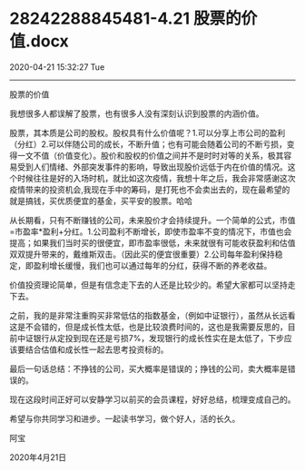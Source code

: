 # 28242288845481-4.21  股票的价值.docx

2020-04-21 15:32:27 Tue

----

股票的价值

我想很多人都误解了股票，也有很多人没有深刻认识到股票的内涵价值。

股票，其本质是公司的股权。股权具有什么价值呢？1\.可以分享上市公司的盈利（分红）2\.可以伴随公司的成长，不断升值；也有可能会随着公司的不断亏损，变得一文不值（价值变化）。股价和股权的价值之间并不是时时对等的关系，极其容易受到人们情绪、外部突发事件的影响，导致出现股价远低于内在价值的情况。这个时候往往是好的入场时机，就比如这次疫情，我想十年之后，我会非常感谢这次疫情带来的投资机会,我现在手中的筹码，是打死也不会卖出去的，现在最希望的就是搞钱，买优质便宜的基金，买平安的股票。哈哈

从长期看，只有不断赚钱的公司，未来股价才会持续提升。一个简单的公式，市值=市盈率\*盈利\+分红。1\.公司盈利不断增长，即使市盈率不变的情况下，市值也会提高；如果我们当时买的很便宜，即市盈率很低，未来就很有可能收获盈利和估值双双提升带来的，戴维斯双击。（因此买的便宜很重要）2\.公司每年盈利保持稳定，即盈利增长缓慢，我们也可以通过每年的分红，获得不断的养老收益。

价值投资理论简单，但是有信念走下去的人还是比较少的。希望大家都可以坚持走下去。

之前，我的是非常注重购买非常低估的指数基金，（例如中证银行），虽然从长远看这是不会错的，但是成长性太低，也是比较浪费时间的，这也是我需要反思的，目前中证银行从定投到现在还是亏损7%，发现银行的成长性实在是太低了，下步应该要结合估值和成长性一起去思考投资标的。

最后一句话总结：不挣钱的公司，买大概率是错误的；挣钱的公司，卖大概率是错误的。

现在这段时间正好可以安静学习以前买的会员课程，好好总结，梳理变成自己的。

希望与你共同学习和进步。一起读书学习，做个好人，活的长久。

阿宝

2020年4月21日

